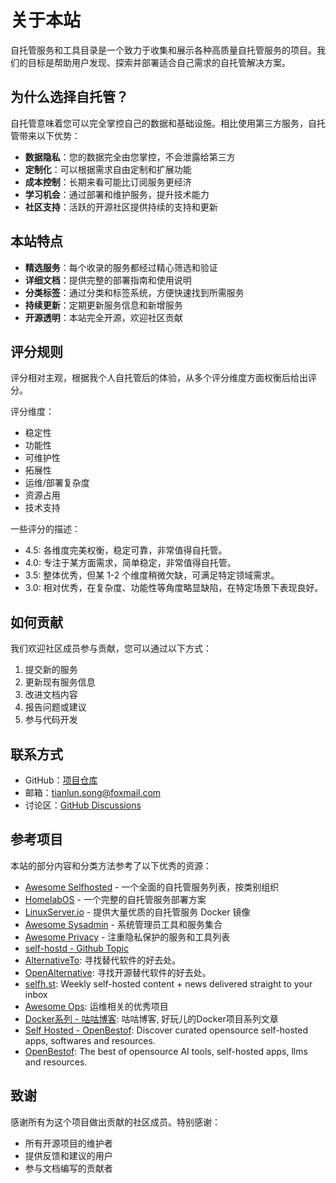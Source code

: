 # 关于本站

自托管服务和工具目录是一个致力于收集和展示各种高质量自托管服务的项目。我们的目标是帮助用户发现、探索并部署适合自己需求的自托管解决方案。

## 为什么选择自托管？

自托管意味着您可以完全掌控自己的数据和基础设施。相比使用第三方服务，自托管带来以下优势：

- **数据隐私**：您的数据完全由您掌控，不会泄露给第三方
- **定制化**：可以根据需求自由定制和扩展功能
- **成本控制**：长期来看可能比订阅服务更经济
- **学习机会**：通过部署和维护服务，提升技术能力
- **社区支持**：活跃的开源社区提供持续的支持和更新

## 本站特点

- **精选服务**：每个收录的服务都经过精心筛选和验证
- **详细文档**：提供完整的部署指南和使用说明
- **分类标签**：通过分类和标签系统，方便快速找到所需服务
- **持续更新**：定期更新服务信息和新增服务
- **开源透明**：本站完全开源，欢迎社区贡献

## 评分规则

评分相对主观，根据我个人自托管后的体验，从多个评分维度方面权衡后给出评分。

评分维度：
- 稳定性
- 功能性
- 可维护性
- 拓展性
- 运维/部署复杂度
- 资源占用
- 技术支持

一些评分的描述：
- 4.5: 各维度完美权衡，稳定可靠，非常值得自托管。
- 4.0: 专注于某方面需求，简单稳定，非常值得自托管。
- 3.5: 整体优秀，但某 1-2 个维度稍微欠缺，可满足特定领域需求。
- 3.0: 相对优秀，在复杂度、功能性等角度略显缺陷，在特定场景下表现良好。

## 如何贡献

我们欢迎社区成员参与贡献，您可以通过以下方式：

1. 提交新的服务
2. 更新现有服务信息
3. 改进文档内容
4. 报告问题或建议
5. 参与代码开发

## 联系方式
- GitHub：[项目仓库](https://github.com/songtianlun/selfhost-hub)
- 邮箱：tianlun.song@foxmail.com
- 讨论区：[GitHub Discussions](https://github.com/songtianlun/selfhost-hub/discussions)

## 参考项目

本站的部分内容和分类方法参考了以下优秀的资源：

- [Awesome Selfhosted](https://github.com/awesome-selfhosted/awesome-selfhosted) - 一个全面的自托管服务列表，按类别组织
- [HomelabOS](https://gitlab.com/NickBusey/HomelabOS) - 一个完整的自托管服务部署方案
- [LinuxServer.io](https://www.linuxserver.io/) - 提供大量优质的自托管服务 Docker 镜像
- [Awesome Sysadmin](https://github.com/awesome-foss/awesome-sysadmin) - 系统管理员工具和服务集合
- [Awesome Privacy](https://github.com/pluja/awesome-privacy) - 注重隐私保护的服务和工具列表
- [self-hostd - Github Topic](https://github.com/topics/self-hosted)
- [AlternativeTo](https://alternativeto.net): 寻找替代软件的好去处。
- [OpenAlternative](https://openalternative.co): 寻找开源替代软件的好去处。
- [selfh.st](https://selfh.st/apps/):  Weekly self-hosted content + news delivered straight to your inbox 
- [Awesome Ops](https://github.com/opsre/awesome-ops): 运维相关的优秀项目
- [Docker系列 - 咕咕博客](https://blog.laoda.de/categories/docker-series): 咕咕博客, 好玩儿的Docker项目系列文章
- [Self Hosted - OpenBestof](https://sh.openbestof.com/): Discover curated opensource self-hosted apps, softwares and resources.
- [OpenBestof](https://openbestof.com/): The best of opensource AI tools, self-hosted apps, llms and resources.


## 致谢

感谢所有为这个项目做出贡献的社区成员。特别感谢：

- 所有开源项目的维护者
- 提供反馈和建议的用户
- 参与文档编写的贡献者 
